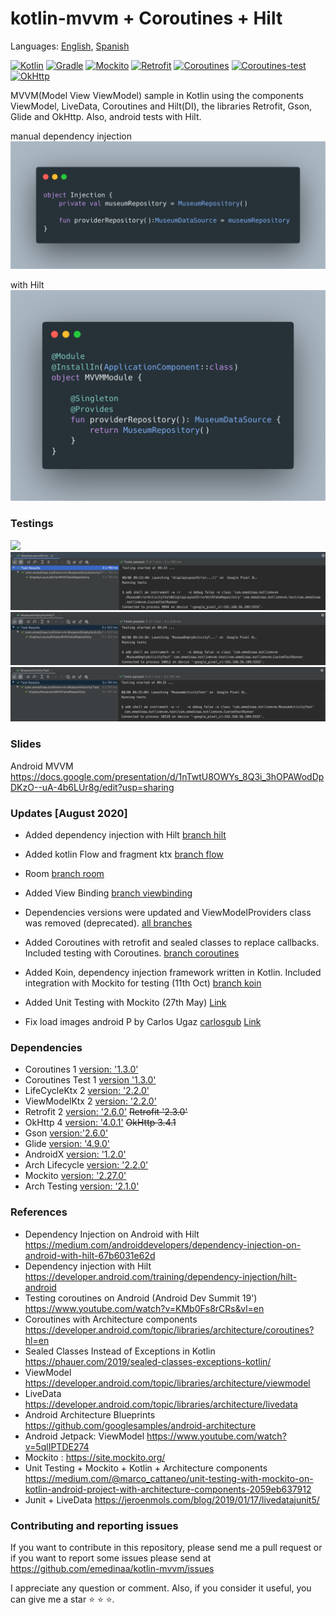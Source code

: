 # kotlin-mvvm + Coroutines + Hilt

Languages: [English](Readme.md), [Spanish](Readme.es.md)

[![Kotlin](https://img.shields.io/badge/kotlin-1.3.21-blue.svg)](http://kotlinlang.org) [![Gradle](https://img.shields.io/badge/gradle-3.3.2-%2366DCB8.svg)](https://developer.android.com/studio/releases/gradle-plugin) [![Mockito](https://img.shields.io/badge/mockito-2.27.0-orange.svg)](https://site.mockito.org/) [![Retrofit](https://img.shields.io/badge/retrofit-2.6.0-brightgreen)](https://square.github.io/retrofit/) [![Coroutines](https://img.shields.io/badge/coroutines-1.3.0-blueviolet)](https://kotlinlang.org/docs/reference/coroutines-overview.html) [![Coroutines-test](https://img.shields.io/badge/coroutines--test-1.3.0-yellow)](https://github.com/Kotlin/kotlinx.coroutines/tree/master/kotlinx-coroutines-test) [![OkHttp](https://img.shields.io/badge/okhttp-4.0.1-lightgrey)](https://square.github.io/okhttp/)

MVVM(Model View ViewModel) sample in Kotlin using the components ViewModel, LiveData, Coroutines and Hilt(DI), the libraries Retrofit, Gson, Glide and OkHttp. Also, android tests with Hilt.

manual dependency injection
<img src="assets/di.png">

with Hilt
<img src="assets/hilt.png">

### Testings
<img src="assets/unit_tests.png" height="120"> 

<img src="assets/android_test_01.png" width="520"> 
<img src="assets/android_test_02.png" width="520"> 
<img src="assets/android_test_03.png" width="520"> 

### Slides

Android MVVM https://docs.google.com/presentation/d/1nTwtU8OWYs_8Q3i_3hOPAWodDpDKzO--uA-4b6LUr8g/edit?usp=sharing

### Updates [August 2020]

- Added dependency injection with Hilt [branch hilt](https://github.com/emedinaa/kotlin-mvvm/tree/hilt)

- Added kotlin Flow and fragment ktx [branch flow](https://github.com/emedinaa/kotlin-mvvm/tree/flow)

- Room [branch room](https://github.com/emedinaa/kotlin-mvvm/tree/room)

- Added View Binding [branch viewbinding](https://github.com/emedinaa/kotlin-mvvm/tree/viewbinding)

- Dependencies versions were updated and ViewModelProviders class was removed (deprecated). [all branches](https://github.com/emedinaa/kotlin-mvvm/)

- Added Coroutines with retrofit and sealed classes to replace callbacks. Included testing with Coroutines. [branch coroutines](https://github.com/emedinaa/kotlin-mvvm/tree/coroutines)

- Added Koin, dependency injection framework written in Kotlin. Included integration with Mockito for testing (11th Oct) [branch koin](https://github.com/emedinaa/kotlin-mvvm/tree/koin)

- Added Unit Testing with Mockito (27th May) [Link](https://github.com/emedinaa/kotlin-mvvm/commit/92d9e5a659c21178364d0b51e904fd126b0b6204)

- Fix load images android P by Carlos Ugaz [carlosgub](https://github.com/carlosgub) [Link](https://github.com/emedinaa/kotlin-mvvm/pull/1)


### Dependencies

- Coroutines 1 [version: '1.3.0'](https://kotlinlang.org/docs/reference/coroutines-overview.html)
- Coroutines Test 1 [version '1.3.0'](https://github.com/Kotlin/kotlinx.coroutines/tree/master/kotlinx-coroutines-test)
- LifeCycleKtx 2 [version: '2.2.0'](https://developer.android.com/kotlin/ktx)
- ViewModelKtx 2 [version: '2.2.0'](https://developer.android.com/kotlin/ktx)
- Retrofit 2 [version: '2.6.0'](https://square.github.io/retrofit/) ~~Retrofit '2.3.0'~~
- OkHttp 4 [version: '4.0.1'](https://square.github.io/okhttp/) ~~OkHttp 3.4.1~~
- Gson [version:'2.6.0'](https://github.com/google/gson)
- Glide [version: '4.9.0'](https://github.com/bumptech/glide)
- AndroidX [version: '1.2.0'](https://mvnrepository.com/artifact/androidx)
- Arch Lifecycle [version: '2.2.0'](https://developer.android.com/jetpack/androidx/releases/lifecycle)
- Mockito [version: '2.27.0'](https://site.mockito.org/)
- Arch Testing [version: '2.1.0'](https://mvnrepository.com/artifact/android.arch.core/core-testing?repo=google)

### References

- Dependency Injection on Android with Hilt https://medium.com/androiddevelopers/dependency-injection-on-android-with-hilt-67b6031e62d
- Dependency injection with Hilt https://developer.android.com/training/dependency-injection/hilt-android
- Testing coroutines on Android (Android Dev Summit 19') https://www.youtube.com/watch?v=KMb0Fs8rCRs&vl=en
- Coroutines with Architecture components https://developer.android.com/topic/libraries/architecture/coroutines?hl=en
- Sealed Classes Instead of Exceptions in Kotlin https://phauer.com/2019/sealed-classes-exceptions-kotlin/
- ViewModel https://developer.android.com/topic/libraries/architecture/viewmodel
- LiveData https://developer.android.com/topic/libraries/architecture/livedata
- Android Architecture Blueprints https://github.com/googlesamples/android-architecture
- Android Jetpack: ViewModel https://www.youtube.com/watch?v=5qlIPTDE274
- Mockito : https://site.mockito.org/
- Unit Testing + Mockito + Kotlin + Architecture components https://medium.com/@marco_cattaneo/unit-testing-with-mockito-on-kotlin-android-project-with-architecture-components-2059eb637912
- Junit + LiveData https://jeroenmols.com/blog/2019/01/17/livedatajunit5/

### Contributing and reporting issues

If you want to contribute in this repository, please send me a pull request or if you want to report some issues please send at https://github.com/emedinaa/kotlin-mvvm/issues

I appreciate any question or comment. Also, if you consider it useful, you can give me a star ⭐ ⭐ ⭐.


